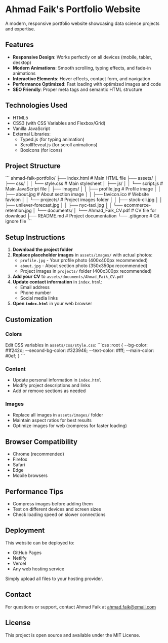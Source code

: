 # Ahmad Faik's Portfolio Website

A modern, responsive portfolio website showcasing data science projects and expertise.

## Features

- **Responsive Design**: Works perfectly on all devices (mobile, tablet, desktop)
- **Modern Animations**: Smooth scrolling, typing effects, and fade-in animations
- **Interactive Elements**: Hover effects, contact form, and navigation
- **Performance Optimized**: Fast loading with optimized images and code
- **SEO Friendly**: Proper meta tags and semantic HTML structure

## Technologies Used

- HTML5
- CSS3 (with CSS Variables and Flexbox/Grid)
- Vanilla JavaScript
- External Libraries:
  - Typed.js (for typing animation)
  - ScrollReveal.js (for scroll animations)
  - Boxicons (for icons)

## Project Structure

\`\`\`
ahmad-faik-portfolio/
├── index.html                 # Main HTML file
├── assets/
│   ├── css/
│   │   └── style.css         # Main stylesheet
│   ├── js/
│   │   └── script.js         # Main JavaScript file
│   ├── images/
│   │   ├── profile.jpg       # Profile image
│   │   ├── about.jpg         # About section image
│   │   ├── favicon.ico       # Website favicon
│   │   └── projects/         # Project images folder
│   │       ├── stock-cli.jpg
│   │       ├── unilever-forecast.jpg
│   │       ├── nyc-taxi.jpg
│   │       └── ecommerce-retention.jpg
│   └── documents/
│       └── Ahmad_Faik_CV.pdf # CV file for download
├── README.md                 # Project documentation
└── .gitignore               # Git ignore file
\`\`\`

## Setup Instructions

1. **Download the project folder**
2. **Replace placeholder images** in `assets/images/` with actual photos:
   - `profile.jpg` - Your profile photo (400x400px recommended)
   - `about.jpg` - About section photo (350x350px recommended)
   - Project images in `projects/` folder (400x300px recommended)
3. **Add your CV** to `assets/documents/Ahmad_Faik_CV.pdf`
4. **Update contact information** in `index.html`:
   - Email address
   - Phone number
   - Social media links
5. **Open `index.html`** in your web browser

## Customization

### Colors
Edit CSS variables in `assets/css/style.css`:
\`\`\`css
:root {
  --bg-color: #1f242d;
  --second-bg-color: #323946;
  --text-color: #fff;
  --main-color: #0ef;
}
\`\`\`

### Content
- Update personal information in `index.html`
- Modify project descriptions and links
- Add or remove sections as needed

### Images
- Replace all images in `assets/images/` folder
- Maintain aspect ratios for best results
- Optimize images for web (compress for faster loading)

## Browser Compatibility

- Chrome (recommended)
- Firefox
- Safari
- Edge
- Mobile browsers

## Performance Tips

- Compress images before adding them
- Test on different devices and screen sizes
- Check loading speed on slower connections

## Deployment

This website can be deployed to:
- GitHub Pages
- Netlify
- Vercel
- Any web hosting service

Simply upload all files to your hosting provider.

## Contact

For questions or support, contact Ahmad Faik at ahmad.faik@email.com

## License

This project is open source and available under the MIT License.
